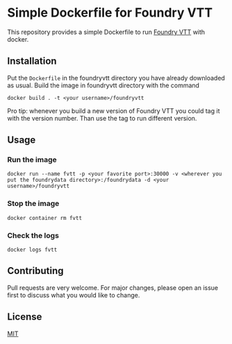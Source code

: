 # Simple Dockerfile for Foundry VTT

This repository provides a simple Dockerfile to run [Foundry VTT](https://foundryvtt.com/) with docker.

## Installation

Put the `Dockerfile` in the foundryvtt directory you have already downloaded as usual.
Build the image in foundryvtt directory with the command
```shell script
docker build . -t <your username>/foundryvtt
```

Pro tip: whenever you build a new version of Foundry VTT you could tag it with the version number. Than use the tag to run different version.

## Usage

### Run the image

```shell script
docker run --name fvtt -p <your favorite port>:30000 -v <wherever you put the foundrydata directory>:/foundrydata -d <your username>/foundryvtt
```

### Stop the image

```shell script
docker container rm fvtt
```

### Check the logs

```shell script
docker logs fvtt
```

## Contributing
Pull requests are very welcome. For major changes, please open an issue first to discuss what you would like to change.

## License
[MIT](https://choosealicense.com/licenses/mit/)